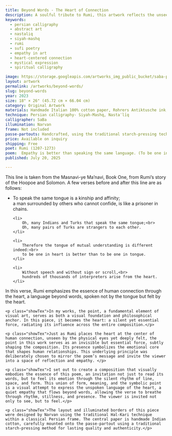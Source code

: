 ```yaml
---
title: Beyond Words - The Heart of Connection
description: A soulful tribute to Rumi, this artwork reflects the unseen language of the heart—where empathy, silence, and sacred geometry speak beyond words.
keywords:
  - persian calligraphy
  - abstract art
  - nastaliq
  - siyah-mashq
  - rumi
  - sufi poetry
  - empathy in art
  - heart-centered connection
  - mystical expression
  - spiritual calligraphy

image: https://storage.googleapis.com/artworks_img_public_bucket/saba-persian-calligraphy/BeyondWords/thumbnail/BeyondWords-S-01.jpg
layout: artwork
permalink: /artworks/beyond-words/
slug: beyond-words
year: 2023
size: 18" × 26" (45.72 cm × 66.04 cm)
category: Original Artwork
materials: Handmade Italian 100% cotton paper, Rohrers Antiktusche ink, reed pens crafted from the natural reeds of northern Iran.
technique: Persian calligraphy- Siyah-Mashq, Nastaʿlīq
calligrapher: SaBa
illumination: Narvan
frame: Not included 
passe-partouts: Handcrafted, using the traditional starch-pressing technique for lasting quality and authenticity.
price: Available on inquiry
shipping: Free
poet: Rumi (1207-1273)
poem:  Empathy is better than speaking the same language. (To be one in heart is better than to be one in tongue.)
published: July 20, 2025

---
```


<p class="showTex">
    This line is taken from the Masnavi-ye Ma’navi, Book One, from Rumi’s story of the Hoopoe and Solomon.
    A few verses before and after this line are as follows:
</p>


<ul class="px-4 py-6 space-y-4 text-base list-disc list-outside">
    <li>
        To speak the same tongue is a kinship and affinity;<br>
        a man surrounded by others who cannot confide, is like a prisoner in chains.
    </li>
    
    <li>
        Oh, many Indians and Turks that speak the same tongue;<br>
        Oh, many pairs of Turks are strangers to each other.
    </li>
    
    <li>
        Therefore the tongue of mutual understanding is different indeed:<br>
        to be one in heart is better than to be one in tongue.
    </li>
    
    <li>
        Without speech and without sign or scroll,<br>
        hundreds of thousands of interpreters arise from the heart.
    </li>
</ul>



<div class="space-y-5">
    <p class="showTex">In this verse, Rumi emphasizes the essence of human connection through the heart, a language beyond words, spoken not by the tongue but felt by the heart. </p>
    
    <p class="showTex">In my works, the point, a fundamental element of visual art, serves as both a visual foundation and philosophical anchor. In this piece, it becomes the heart: a silent yet essential force, radiating its influence across the entire composition.</p>
    
    <p class="showTex">Just as Rumi places the heart at the center of human connection, unseen by the physical eyes yet deeply felt, the point in this work serves as an invisible but essential force, subtly shaping the composition. Its presence symbolizes the emotional core that shapes human relationships. This underlying principle was deliberately chosen to mirror the poem’s message and invite the viewer into a space of reflection and empathy. </p>
    
    <p class="showTex">I set out to create a composition that visually embodies the essence of this poem, an invitation not just to read its words, but to feel its emotion through the silent rhythm of line, space, and form. This union of form, meaning, and the symbolic point is a visual attempt to express the unspoken language of the heart, a quiet empathy that flows beyond words, allowing the verse to breathe through rhythm, stillness, and presence. The viewer is invited not only to see, but to feel.</p>
    
    <p class="showTex">The layout and illuminated borders of this piece were designed by Narvan using the traditional Hal-Kari technique within a classical Persian frame. The central paper is handmade Indian cotton, carefully mounted onto the passe-partout using a traditional starch-pressing method for lasting quality and authenticity.</p>
</div>
